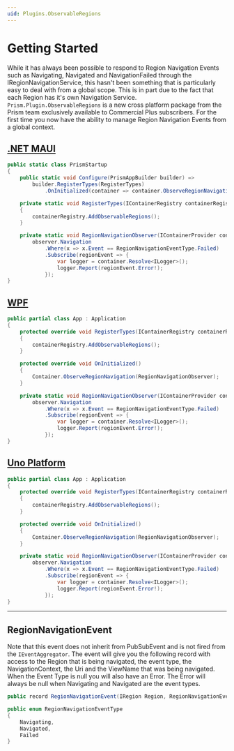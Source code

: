 ```yaml
---
uid: Plugins.ObservableRegions
---
```


# Getting Started

While it has always been possible to respond to Region Navigation Events such as Navigating, Navigated and NavigationFailed through the IRegionNavigationService, this hasn't been something that is particularly easy to deal with from a global scope. This is in part due to the fact that each Region has it's own Navigation Service. `Prism.Plugin.ObservableRegions` is a new cross platform package from the Prism team exclusively available to Commercial Plus subscribers. For the first time you now have the ability to manage Region Navigation Events from a global context.

## [.NET MAUI](#tab/maui)

```cs
public static class PrismStartup
{
    public static void Configure(PrismAppBuilder builder) =>
        builder.RegisterTypes(RegisterTypes)
            .OnInitialized(container => container.ObserveRegionNavigation(RegionNavigationObserver));

    private static void RegisterTypes(IContainerRegistry containerRegistry)
    {
        containerRegistry.AddObservableRegions();
    }

    private static void RegionNavigationObserver(IContainerProvider container, IGlobalRegionNavigationObserver observer) =>
        observer.Navigation
            .Where(x => x.Event == RegionNavigationEventType.Failed)
            .Subscribe(regionEvent => {
                var logger = container.Resolve<ILogger>();
                logger.Report(regionEvent.Error!);
            });
}
```

## [WPF](#tab/wpf)

```cs
public partial class App : Application
{
    protected override void RegisterTypes(IContainerRegistry containerRegistry)
    {
        containerRegistry.AddObservableRegions();
    }

    protected override void OnInitialized()
    {
        Container.ObserveRegionNavigation(RegionNavigationObserver);
    }

    private static void RegionNavigationObserver(IContainerProvider container, IGlobalRegionNavigationObserver observer) =>
        observer.Navigation
            .Where(x => x.Event == RegionNavigationEventType.Failed)
            .Subscribe(regionEvent => {
                var logger = container.Resolve<ILogger>();
                logger.Report(regionEvent.Error!);
            });
}
```

## [Uno Platform](#tab/uno-platform)

```cs
public partial class App : Application
{
    protected override void RegisterTypes(IContainerRegistry containerRegistry)
    {
        containerRegistry.AddObservableRegions();
    }

    protected override void OnInitialized()
    {
        Container.ObserveRegionNavigation(RegionNavigationObserver);
    }

    private static void RegionNavigationObserver(IContainerProvider container, IGlobalRegionNavigationObserver observer) =>
        observer.Navigation
            .Where(x => x.Event == RegionNavigationEventType.Failed)
            .Subscribe(regionEvent => {
                var logger = container.Resolve<ILogger>();
                logger.Report(regionEvent.Error!);
            });
}
```

---

## RegionNavigationEvent

Note that this event does not inherit from PubSubEvent and is not fired from the `IEventAggregator`. The event will give you the following record with access to the Region that is being navigated, the event type, the NavigationContext, the Uri and the ViewName that was being navigated. When the Event Type is null you will also have an Error. The Error will always be null when Navigating and Navigated are the event types.

```cs
public record RegionNavigationEvent(IRegion Region, RegionNavigationEventType Event, NavigationContext Context, Uri Uri, string Name, Exception? Error = null);

public enum RegionNavigationEventType
{
    Navigating,
    Navigated,
    Failed
}
```

